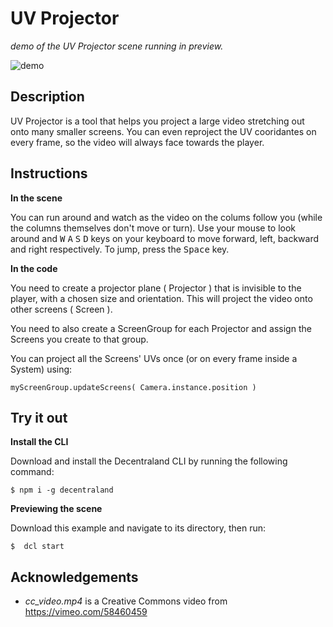 # UV Projector
_demo of the UV Projector scene running in preview._

![demo](https://github.com/decentraland-scenes/uv-projector/blob/main/screenshots/uv.gif)

## Description
UV Projector is a tool that helps you project a large video stretching out onto many smaller screens. You can even reproject the UV cooridantes on every frame, so the video will always face towards the player.

## Instructions

**In the scene**

You can run around and watch as the video on the colums follow you (while the columns themselves don't move or turn). Use your mouse to look around and <kbd>W</kbd> <kbd>A</kbd> <kbd>S</kbd> <kbd>D</kbd> keys on your keyboard to move forward, left, backward and right respectively. To jump, press the <kbd>Space</kbd> key.

**In the code**

You need to create a projector plane ( Projector ) that is invisible to the player, with a chosen size and orientation. This will project the video onto other screens ( Screen ). 

You need to also create a ScreenGroup for each Projector and assign the Screens you create to that group.

You can project all the Screens' UVs once (or on every frame inside a System) using:

```
myScreenGroup.updateScreens( Camera.instance.position )
```

## Try it out

**Install the CLI**

Download and install the Decentraland CLI by running the following command:

```
$ npm i -g decentraland
```

**Previewing the scene**

Download this example and navigate to its directory, then run:

```
$  dcl start
```

## Acknowledgements

- _cc_video.mp4_ is a Creative Commons video from https://vimeo.com/58460459 
